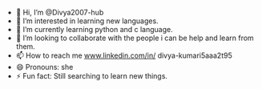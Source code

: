 - 👋 Hi, I’m @Divya2007-hub
- 👀 I’m interested in learning new languages.
- 🌱 I’m currently learning python and c language.
- 💞️ I’m looking to collaborate with the people i can be help and learn from them.
- 📫 How to reach me www.linkedin.com/in/
divya-kumari5aaa2t95
- 😄 Pronouns: she
- ⚡ Fun fact: Still searching to learn new things.

<!---
Divya2007-hub/Divya2007-hub is a ✨ special ✨ repository because its `README.md` (this file) appears on your GitHub profile.
You can click the Preview link to take a look at your changes.
--->
